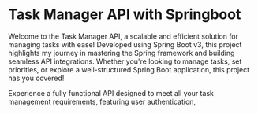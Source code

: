 # Task Manager API with Springboot
Welcome to the Task Manager API, a scalable and efficient solution for managing tasks with ease! Developed using Spring Boot v3, this project highlights my journey in mastering the Spring framework and building seamless API integrations. Whether you're looking to manage tasks, set priorities, or explore a well-structured Spring Boot application, this project has you covered!

Experience a fully functional API designed to meet all your task management requirements, featuring user authentication,
